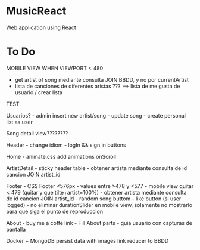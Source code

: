 # MusicReact
Web application using React
# To Do
MOBILE VIEW WHEN VIEWPORT < 480

- get artist of song mediante consulta JOIN BBDD, y no por currentArtist
- lista de canciones de diferentes aristas ??? ==> lista de me gusta de usuario / crear lista

TEST

Usuarios?
    - admin insert new artist/song
    - update song
    - create personal list as user

Song detail view????????

Header
    - change idiom
    - logIn && sign in buttons

Home 
    - animate.css add animations onScroll 
    
ArtistDetail
    - sticky header table
    - obtener artista mediante consulta de id cancion JOIN artist_id
    
Footer
    - CSS Footer <576px
    - values entre >478 y <577
    - mobile view quitar < 479 (quitar y que tilte+artist=100%)
    - obtener artista mediante consulta de id cancion JOIN artist_id
    - random song buttom
    - like button (si user logged)
    - no eliminar durationSlider en mobile view, solamente no mostrarlo para que siga el punto de reproduccion

About
    - buy me a coffe link
    - Fill About parts
    - guia usuario con capturas de pantalla



Docker + MongoDB 
    persist data with images
    link reducer to BBDD


